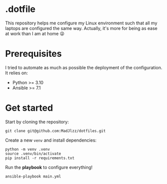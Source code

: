 # .dotfile

This repository helps me configure my Linux environment such that all my laptops  are configured the same way. Actually, it's more for being as ease at work than I am at home :stuck_out_tongue_winking_eye:

# Prerequisites

I tried to automate as much as possible the deployment of the configuration.
It relies on:
* Python >= 3.10
* Ansible >= 7.1

# Get started

Start by cloning the repository:
```shell
git clone git@github.com:MadJlzz/dotfiles.git
```

Create a new `venv` and install dependencies:
```shell
python -m venv .venv
source .venv/bin/activate
pip install -r requirements.txt
```

Run the __playbook__ to configure everything!
```shell
ansible-playbook main.yml
```

